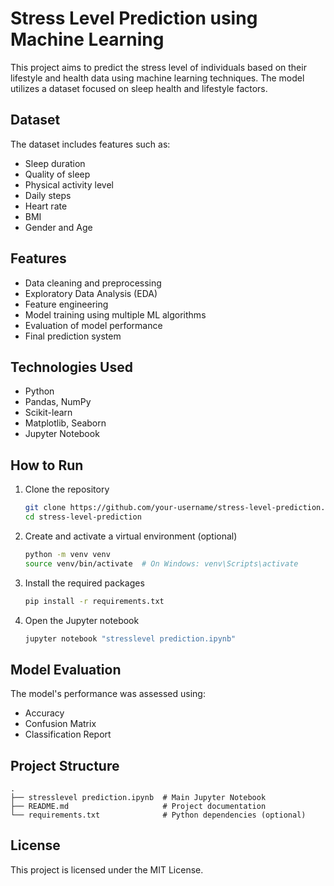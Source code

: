 
# Stress Level Prediction using Machine Learning

This project aims to predict the stress level of individuals based on their lifestyle and health data using machine learning techniques. The model utilizes a dataset focused on sleep health and lifestyle factors.

## Dataset

The dataset includes features such as:
- Sleep duration
- Quality of sleep
- Physical activity level
- Daily steps
- Heart rate
- BMI
- Gender and Age

## Features

- Data cleaning and preprocessing
- Exploratory Data Analysis (EDA)
- Feature engineering
- Model training using multiple ML algorithms
- Evaluation of model performance
- Final prediction system

## Technologies Used

- Python
- Pandas, NumPy
- Scikit-learn
- Matplotlib, Seaborn
- Jupyter Notebook

## How to Run

1. Clone the repository
   ```bash
   git clone https://github.com/your-username/stress-level-prediction.git
   cd stress-level-prediction
   ```

2. Create and activate a virtual environment (optional)
   ```bash
   python -m venv venv
   source venv/bin/activate  # On Windows: venv\Scripts\activate
   ```

3. Install the required packages
   ```bash
   pip install -r requirements.txt
   ```

4. Open the Jupyter notebook
   ```bash
   jupyter notebook "stresslevel prediction.ipynb"
   ```

## Model Evaluation

The model's performance was assessed using:
- Accuracy
- Confusion Matrix
- Classification Report

## Project Structure

```
.
├── stresslevel prediction.ipynb  # Main Jupyter Notebook
├── README.md                     # Project documentation
└── requirements.txt              # Python dependencies (optional)
```

## License

This project is licensed under the MIT License.
